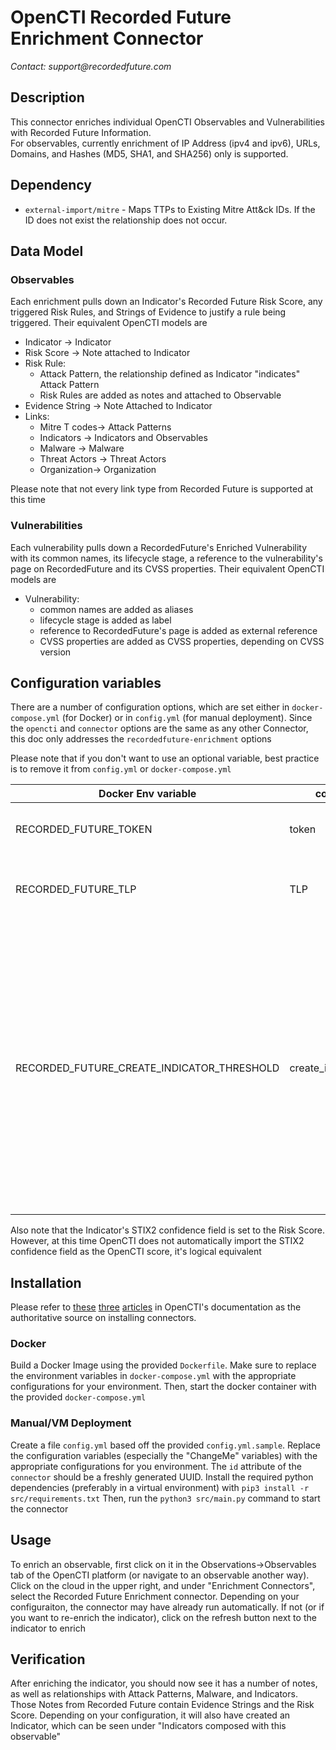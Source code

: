 # OpenCTI Recorded Future Enrichment Connector

_Contact: support@recordedfuture.com_

## Description

This connector enriches individual OpenCTI Observables and Vulnerabilities with Recorded Future Information.  
For observables, currently enrichment of IP Address (ipv4 and ipv6), URLs, Domains, and Hashes (MD5, SHA1, and SHA256) only is supported.

## Dependency

- `external-import/mitre` - Maps TTPs to Existing Mitre Att&ck IDs. If the ID does not exist the relationship does not occur.

## Data Model

### Observables

Each enrichment pulls down an Indicator's Recorded Future Risk Score, any triggered Risk Rules, and Strings of Evidence to justify a rule being triggered.
Their equivalent OpenCTI models are

- Indicator -> Indicator
- Risk Score -> Note attached to Indicator
- Risk Rule:
  - Attack Pattern, the relationship defined as Indicator "indicates" Attack Pattern
  - Risk Rules are added as notes and attached to Observable
- Evidence String -> Note Attached to Indicator
- Links:
  - Mitre T codes-> Attack Patterns
  - Indicators -> Indicators and Observables
  - Malware -> Malware
  - Threat Actors -> Threat Actors
  - Organization-> Organization

Please note that not every link type from Recorded Future is supported at this time

### Vulnerabilities

Each vulnerability pulls down a RecordedFuture's Enriched Vulnerability with its common names, its lifecycle stage, a reference to the vulnerability's page on RecordedFuture and its CVSS properties.
Their equivalent OpenCTI models are

- Vulnerability:
  - common names are added as aliases
  - lifecycle stage is added as label
  - reference to RecordedFuture's page is added as external reference
  - CVSS properties are added as CVSS properties, depending on CVSS version

## Configuration variables

There are a number of configuration options, which are set either in `docker-compose.yml` (for Docker) or in `config.yml` (for manual deployment). Since the `opencti` and `connector` options are the same as any other Connector, this doc only addresses the `recordedfuture-enrichment` options

Please note that if you don't want to use an optional variable, best practice is to remove it from `config.yml` or `docker-compose.yml`

| Docker Env variable                        | config variable            | Description                                                                                                                                                                                                                                                                           |
| ------------------------------------------ | -------------------------- | ------------------------------------------------------------------------------------------------------------------------------------------------------------------------------------------------------------------------------------------------------------------------------------- |
| RECORDED_FUTURE_TOKEN                      | token                      | API Token for Recorded Future. Required                                                                                                                                                                                                                                               |
| RECORDED_FUTURE_TLP                        | TLP                        | TLP marking of the report. One of White, Green, Amber, Red                                                                                                                                                                                                                            |
| RECORDED_FUTURE_CREATE_INDICATOR_THRESHOLD | create_indicator_threshold | The risk score threshold at which an indicator will be created for enriched observables. If set to zero, all enriched observables will automatically create an indicator. If set to 100, no enriched observables will create an indicator. Reccomended thresholds are: 0, 25, 65, 100 |

Also note that the Indicator's STIX2 confidence field is set to the Risk Score. However, at this time OpenCTI does not automatically import the STIX2 confidence field as the OpenCTI score, it's logical equivalent

## Installation

Please refer to [these](https://www.notion.so/Connectors-4586c588462d4a1fb5e661f2d9837db8) [three](https://www.notion.so/Introduction-9a614638a75746a391cd93a45fe3dc6c) [articles](https://www.notion.so/HowTo-Build-your-first-connector-06b2690697404b5ebc6e3556a1385940) in OpenCTI's documentation as the authoritative source on installing connectors.

### Docker

Build a Docker Image using the provided `Dockerfile`. Make sure to replace the environment variables in `docker-compose.yml` with the appropriate configurations for your environment. Then, start the docker container with the provided `docker-compose.yml`

### Manual/VM Deployment

Create a file `config.yml` based off the provided `config.yml.sample`. Replace the configuration variables (especially the "ChangeMe" variables) with the appropriate configurations for you environment.
The `id` attribute of the `connector` should be a freshly generated UUID.
Install the required python dependencies (preferably in a virtual environment) with `pip3 install -r src/requirements.txt`
Then, run the `python3 src/main.py` command to start the connector

## Usage

To enrich an observable, first click on it in the Observations->Observables tab of the OpenCTI platform (or navigate to an observable another way). Click on the cloud in the upper right, and under "Enrichment Connectors", select the Recorded Future Enrichment connector. Depending on your configuraiton, the connector may have already run automatically. If not (or if you want to re-enrich the indicator), click on the refresh button next to the indicator to enrich

## Verification

After enriching the indicator, you should now see it has a number of notes, as well as relationships with Attack Patterns, Malware, and Indicators. Those Notes from Recorded Future contain Evidence Strings and the Risk Score. Depending on your configuration, it will also have created an Indicator, which can be seen under "Indicators composed with this observable"
